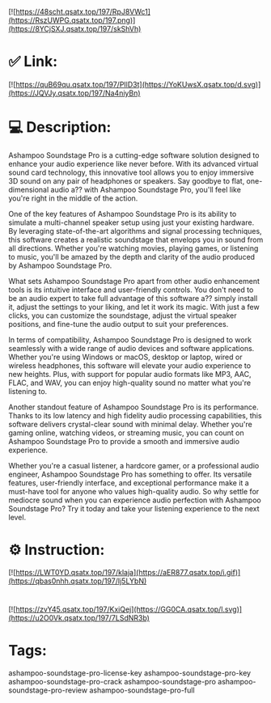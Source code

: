 [![https://48scht.qsatx.top/197/RpJ8VWc1](https://RszUWPG.qsatx.top/197.png)](https://8YCjSXJ.qsatx.top/197/skShVh)
# ✅ Link:
[![https://quB69qu.qsatx.top/197/PIlD3t](https://YoKUwsX.qsatx.top/d.svg)](https://JQVJy.qsatx.top/197/Na4niyBn)
# 💻 Description:
Ashampoo Soundstage Pro is a cutting-edge software solution designed to enhance your audio experience like never before. With its advanced virtual sound card technology, this innovative tool allows you to enjoy immersive 3D sound on any pair of headphones or speakers. Say goodbye to flat, one-dimensional audio a?? with Ashampoo Soundstage Pro, you'll feel like you're right in the middle of the action.

One of the key features of Ashampoo Soundstage Pro is its ability to simulate a multi-channel speaker setup using just your existing hardware. By leveraging state-of-the-art algorithms and signal processing techniques, this software creates a realistic soundstage that envelops you in sound from all directions. Whether you're watching movies, playing games, or listening to music, you'll be amazed by the depth and clarity of the audio produced by Ashampoo Soundstage Pro.

What sets Ashampoo Soundstage Pro apart from other audio enhancement tools is its intuitive interface and user-friendly controls. You don't need to be an audio expert to take full advantage of this software a?? simply install it, adjust the settings to your liking, and let it work its magic. With just a few clicks, you can customize the soundstage, adjust the virtual speaker positions, and fine-tune the audio output to suit your preferences.

In terms of compatibility, Ashampoo Soundstage Pro is designed to work seamlessly with a wide range of audio devices and software applications. Whether you're using Windows or macOS, desktop or laptop, wired or wireless headphones, this software will elevate your audio experience to new heights. Plus, with support for popular audio formats like MP3, AAC, FLAC, and WAV, you can enjoy high-quality sound no matter what you're listening to.

Another standout feature of Ashampoo Soundstage Pro is its performance. Thanks to its low latency and high fidelity audio processing capabilities, this software delivers crystal-clear sound with minimal delay. Whether you're gaming online, watching videos, or streaming music, you can count on Ashampoo Soundstage Pro to provide a smooth and immersive audio experience.

Whether you're a casual listener, a hardcore gamer, or a professional audio engineer, Ashampoo Soundstage Pro has something to offer. Its versatile features, user-friendly interface, and exceptional performance make it a must-have tool for anyone who values high-quality audio. So why settle for mediocre sound when you can experience audio perfection with Ashampoo Soundstage Pro? Try it today and take your listening experience to the next level.

# ⚙️ Instruction:
[![https://LWT0YD.qsatx.top/197/klaja](https://aER877.qsatx.top/i.gif)](https://qbas0nhh.qsatx.top/197/Ij5LYbN)
#
[![https://zvY45.qsatx.top/197/KxiQej](https://GG0CA.qsatx.top/l.svg)](https://u2O0Vk.qsatx.top/197/7LSdNR3b)
# Tags:
ashampoo-soundstage-pro-license-key ashampoo-soundstage-pro-key ashampoo-soundstage-pro-crack ashampoo-soundstage-pro ashampoo-soundstage-pro-review ashampoo-soundstage-pro-full





